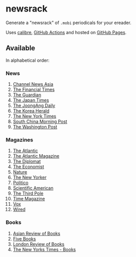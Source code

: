
# newsrack

Generate a "newsrack" of `.mobi` periodicals for your ereader.

Uses [calibre](https://calibre-ebook.com/), [GitHub Actions](.github/workflows/build.yml) and hosted on [GitHub Pages](https://pages.github.com/).

## Available

In alphabetical order:

### News
1. [Channel News Asia](https://www.channelnewsasia.com/)
2. [The Financial Times](https://www.ft.com/)
3. [The Guardian](https://www.theguardian.com/international)
4. [The Japan Times](https://www.japantimes.co.jp/)
5. [The JoongAng Daily](https://koreajoongangdaily.joins.com/)
6. [The Korea Herald](https://koreaherald.com/)
7. [The New York Times](https://www.nytimes.com/)
8. [South China Morning Post](https://www.scmp.com/)
9. [The Washington Post](https://www.washingtonpost.com/)

### Magazines
1. [The Atlantic](https://www.theatlantic.com/)
2. [The Atlantic Magazine](https://www.theatlantic.com/magazine/)
3. [The Diplomat](https://thediplomat.com/)
4. [The Economist](https://www.economist.com/printedition)
5. [Nature](https://www.nature.com/nature/current-issue/)
6. [The New Yorker](https://www.newyorker.com/)
7. [Politico](https://www.politico.com/)
8. [Scientific American](https://www.scientificamerican.com/)
9. [The Third Pole](https://www.thethirdpole.net/)
10. [Time Magazine](https://time.com/magazine/)
11. [Vox](https://www.vox.com/)
12. [Wired](https://www.wired.com/magazine/)

### Books
1. [Asian Review of Books](https://asianreviewofbooks.com)
2. [Five Books](https://fivebooks.com/)
3. [London Review of Books](https://www.lrb.co.uk/)
4. [The New Yorks Times - Books](https://www.nytimes.com/section/books)
